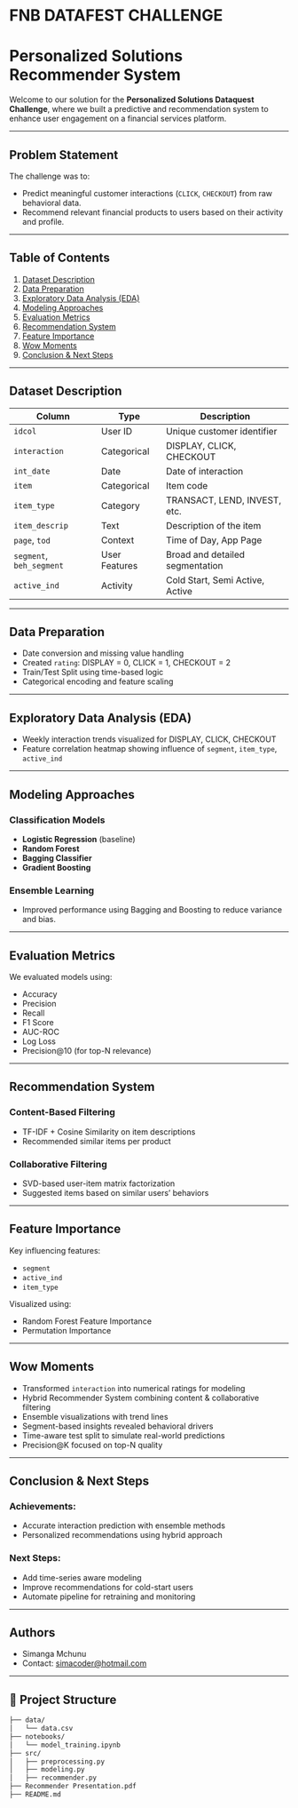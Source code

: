 # FNB DATAFEST CHALLENGE

# Personalized Solutions Recommender System 

Welcome to our solution for the **Personalized Solutions Dataquest Challenge**, where we built a predictive and recommendation system to enhance user engagement on a financial services platform.

---

##  Problem Statement

The challenge was to:
- Predict meaningful customer interactions (`CLICK`, `CHECKOUT`) from raw behavioral data.
- Recommend relevant financial products to users based on their activity and profile.

---

##  Table of Contents

1. [Dataset Description](#dataset-description)
2. [Data Preparation](#data-preparation)
3. [Exploratory Data Analysis (EDA)](#exploratory-data-analysis-eda)
4. [Modeling Approaches](#modeling-approaches)
5. [Evaluation Metrics](#evaluation-metrics)
6. [Recommendation System](#recommendation-system)
7. [Feature Importance](#feature-importance)
8. [Wow Moments](#wow-moments)
9. [Conclusion & Next Steps](#conclusion--next-steps)

---

##  Dataset Description

| Column       | Type         | Description |
|--------------|--------------|-------------|
| `idcol`      | User ID      | Unique customer identifier |
| `interaction`| Categorical  | DISPLAY, CLICK, CHECKOUT |
| `int_date`   | Date         | Date of interaction |
| `item`       | Categorical  | Item code |
| `item_type`  | Category     | TRANSACT, LEND, INVEST, etc. |
| `item_descrip`| Text        | Description of the item |
| `page`, `tod`| Context      | Time of Day, App Page |
| `segment`, `beh_segment` | User Features | Broad and detailed segmentation |
| `active_ind` | Activity     | Cold Start, Semi Active, Active |

---

##  Data Preparation

- Date conversion and missing value handling
- Created `rating`: DISPLAY = 0, CLICK = 1, CHECKOUT = 2
- Train/Test Split using time-based logic
- Categorical encoding and feature scaling

---

##  Exploratory Data Analysis (EDA)

- Weekly interaction trends visualized for DISPLAY, CLICK, CHECKOUT
- Feature correlation heatmap showing influence of `segment`, `item_type`, `active_ind`

---

##  Modeling Approaches

### Classification Models
- **Logistic Regression** (baseline)
- **Random Forest**
- **Bagging Classifier**
- **Gradient Boosting**

### Ensemble Learning
- Improved performance using Bagging and Boosting to reduce variance and bias.

---

##  Evaluation Metrics

We evaluated models using:
- Accuracy
- Precision
- Recall
- F1 Score
- AUC-ROC
- Log Loss
- Precision@10 (for top-N relevance)

---

##  Recommendation System

### Content-Based Filtering
- TF-IDF + Cosine Similarity on item descriptions
- Recommended similar items per product

### Collaborative Filtering
- SVD-based user-item matrix factorization
- Suggested items based on similar users’ behaviors

---

##  Feature Importance

Key influencing features:
- `segment`
- `active_ind`
- `item_type`

Visualized using:
- Random Forest Feature Importance
- Permutation Importance

---

##  Wow Moments

-  Transformed `interaction` into numerical ratings for modeling
-  Hybrid Recommender System combining content & collaborative filtering
-  Ensemble visualizations with trend lines
-  Segment-based insights revealed behavioral drivers
-  Time-aware test split to simulate real-world predictions
-  Precision@K focused on top-N quality

---

##  Conclusion & Next Steps

### Achievements:
- Accurate interaction prediction with ensemble methods
- Personalized recommendations using hybrid approach

### Next Steps:
- Add time-series aware modeling
- Improve recommendations for cold-start users
- Automate pipeline for retraining and monitoring

---

##  Authors

- Simanga Mchunu
- Contact: simacoder@hotmail.com

---

## 📁 Project Structure

```bash
├── data/
│   └── data.csv
├── notebooks/
│   └── model_training.ipynb
├── src/
│   ├── preprocessing.py
│   ├── modeling.py
│   ├── recommender.py
├── Recommender Presentation.pdf
├── README.md
```

